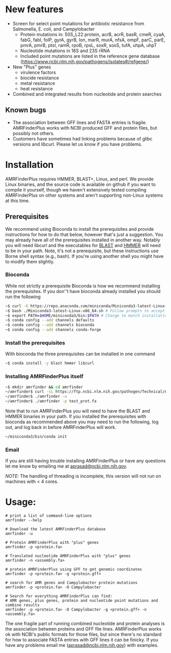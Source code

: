 # New features
* Screen for select point mutations for antibiotic resistance from Salmonella, E. coli, and Campylobacter
    * Protein mutations in: 50S_L22 protein, acrB, acrR, basR, cmeR, cyaA, fabG, fabI, folP, gyrA, gyrB, lon, marR, murA, nfsA, ompF, parC, parE, pmrA, pmrB, ptsI, ramR, rpoB, rpsL, soxR, soxS, tufA, uhpA, uhpT
    * Nucleotide mutations in 16S and 23S rRNA
    * Included point mutations are listed in the reference gene database (https://www.ncbi.nlm.nih.gov/pathogens/isolates#/refgene/)
* New "Plus" genes 
    * virulence factors
    * biocide resistance
    * metal resistance
    * heat resistance
* Combined and integrated results from nucleotide and protein searches

## Known bugs

* The association between GFF lines and FASTA entries is fragile. AMRFinderPlus works with NCBI produced GFF and protein files, but possibly not others. 
* Customers have sometimes had linking problems because of glibc versions and libcurl. Please let us know if you have problems.

# Installation

AMRFinderPlus requires HMMER, BLAST+, Linux, and perl. We provide Linux binaries, and the source code is available on github if you want to compile it yourself, though we haven't extensively tested compiling AMRFinderPlus on other systems and aren't supporting non-Linux systems at this time.

## Prerequisites

We recommend using Bioconda to install the prerequisites and provide instructions for how to do that below, however that's just a suggestion. You may already have all of the prerequisites installed in another way. Notably you will need libcurl and the executables for [BLAST](https://www.ncbi.nlm.nih.gov/books/NBK279690/) and [HMMER](http://hmmer.org/) will need to be in your path. Note, it's not a prerequisite, but these instructions use Borne shell syntax (e.g., bash). If you're using another shell you might have to modify them slightly.

### Bioconda

While not strictly a prerequisite Bioconda is how we recommend installing the prerequisites. If you don''t have bioconda already installed you should run the following

```bash
~$ curl -O https://repo.anaconda.com/miniconda/Miniconda3-latest-Linux-x86_64.sh
~$ bash ./Miniconda3-latest-Linux-x86_64.sh # Follow prompts to accept license, choose install path, and allow the new bin directory to be added to .bashrc
~$ export PATH=$HOME/miniconda3/bin:$PATH # Change to match installation location, if not default.
~$ conda config --add channels defaults
~$ conda config --add channels bioconda
~$ conda config --add channels conda-forge
```

### Install the prerequisites

With bioconda the three prerequisites can be installed in one command

```bash
~$ conda install -y blast hmmer libcurl
```

### Installing AMRFinderPlus itself

```bash
~$ mkdir amrfinder && cd amrfinder
~/amrfinder$ curl -sL https://ftp.ncbi.nlm.nih.gov/pathogen/Technical/AMRFinder_technical/amrfinder_binaries_v3.01b.tar.gz | tar xvz
~/amrfinder$ ./amrfinder -u
~/amrfinder$ ./amrfinder -p test_prot.fa
```

Note that to run AMRFinderPlus you will need to have the BLAST and HMMER binaries in your path. If you installed the prerequisites with bioconda as recommended above you may need to run the following, log out, and log back in before AMRFinderPlus will work.

```bash
~/miniconda3/bin/conda init
```

### Email
If you are still having trouble installing AMRFinderPlus or have any questions let me know by emailing me at aprasad@ncbi.nlm.nih.gov.

*NOTE:* The handling of threading is incomplete, this version will not run on machines with < 4 cores.

# Usage: 

    # print a list of command-line options
    amrfinder --help 

    # Download the latest AMRFinderPlus database
    amrfinder -u
  
    # Protein AMRFinderPlus with "plus" genes
    amrfinder -p <protein.fa> 

    # Translated nucleotide AMRFinderPlus with "plus" genes
    amrfinder -n <assembly.fa>

    # protein AMRFinderPlus using GFF to get genomic coordinates
    amrfinder -p <protein.fa> -g <protein.gff> 

    # search for AMR genes and Campylobacter protein mutations
    amrfinder -p <protein.fa> -O Campylobacter 

    # Search for everything AMRFinderPlus can find:
    # AMR genes, plus genes, protein and nucleotide point mutations and combine results
    amrfinder -p <protein.fa> -O Campylobacter -g <protein.gff> -n <assembly.fa> 
    
The one fragile part of running combined nucleotide and protein analyses is the association between proteins and GFF file lines. AMRFinderPlus works ok with NCBI's public formats for those files, but since there's no standard for how to associate FASTA entries with GFF lines it can be finicky. If you have any problems email me (aprasad@ncbi.nlm.nih.gov) with examples.
